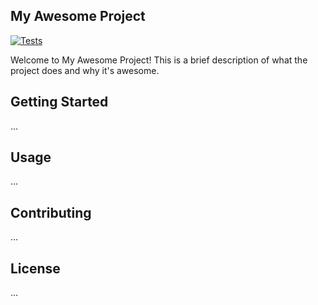 ## My Awesome Project

[![Tests](https://github.com/Tryfonm/pyspark-template/actions/workflows/tests.yml/badge.svg)](https://github.com/Tryfonm/pyspark-template/actions/workflows/tests.yml)

Welcome to My Awesome Project! This is a brief description of what the project does and why it's awesome.

## Getting Started
...

## Usage
...

## Contributing
...

## License
...
